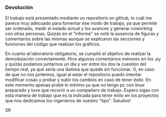 ### Devolución

El trabajo está presentado mediante un repositorio en github, lo cuál me parece muy adecuado para fomentar ese modo de trabajo, ya que permite ser ordenado, medir el estado actual y los avances y generar coworking con otras personas. Quizás en el "informe" se notó la ausencia de figuras y comentarios sobre las mismas aunque se explicaron las secciones y funciones del código que realizan los gráficos.

En cuanto al laboratorio obligatorio, se cumplió el objetivo de realizar la demodulación correctamente. Hice algunos comentarios menores en los .py y quizás podamos juntarnos un día y ver entre los dos la cuestión del tiempo real, ya que sería una lástima que quede sin funcionar. O, en caso de que no nos juntemos, igual al estar el repositorio puedo intentar modificar cosas y probar y subir los cambios en caso de tener éxito. En este momento apenas probé lo mínimo ya que no tengo pc con linux preparado y tuve que recurrir a un compañero de trabajo. Espero sigas con esta manera de trabajo que es la indicada para tener éxito en los proyectos que nos dedicamos los ingenieros de nuestro "tipo". Saludos!

SR